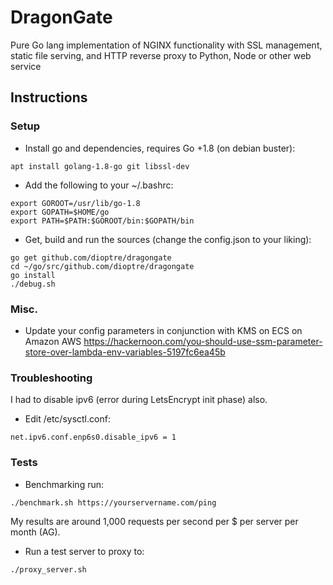 # DragonGate
Pure Go lang implementation of NGINX functionality with SSL management, static file serving, and HTTP reverse proxy to Python, Node or other web service

## Instructions

### Setup
* Install go and dependencies, requires Go +1.8 (on debian buster):
```
apt install golang-1.8-go git libssl-dev
```
* Add the following to your ~/.bashrc:
```
export GOROOT=/usr/lib/go-1.8
export GOPATH=$HOME/go
export PATH=$PATH:$GOROOT/bin:$GOPATH/bin
```
* Get, build and run the sources (change the config.json to your liking):
```
go get github.com/dioptre/dragongate
cd ~/go/src/github.com/dioptre/dragongate
go install
./debug.sh
```

### Misc.
* Update your config parameters in conjunction with KMS on ECS on Amazon AWS https://hackernoon.com/you-should-use-ssm-parameter-store-over-lambda-env-variables-5197fc6ea45b


### Troubleshooting
I had to disable ipv6 (error during LetsEncrypt init phase) also.

* Edit /etc/sysctl.conf:
```
net.ipv6.conf.enp6s0.disable_ipv6 = 1
```

### Tests

* Benchmarking run:
```
./benchmark.sh https://yourservername.com/ping
```
My results are around 1,000 requests per second per $ per server per month (AG).
* Run a test server to proxy to:
```
./proxy_server.sh
```


